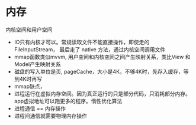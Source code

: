 # 内存
内核空间和用户空间
* IO只有内核才可以。常规读取文件不能直接操作，即使走的FileInputStream， 最后走了 native 方法，通过内核空间调用文件
* mmap函数类似mvvm, 用户空间和内核空间之间产生映射关系，类比View 和Model产生映射关系
* 磁盘的写入单位是页, pageCache，大小是4K，不够4K时，先存入缓存，等到4K时再写
* mmap缺点，
* 进程运行在虚拟内存空间。因为真正运行的只是部分代码，只消耗部分内存。app虚拟地址可以跑更多的程序。惰性优化算法
* 进程通信 == 内存操作
* 进程间通信就需要物理内存操作
